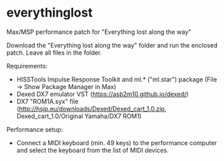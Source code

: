 # everythinglost
Max/MSP performance patch for "Everything lost along the way"

Download the "Everything lost along the way" folder and run the enclosed patch. Leave all files in the folder.

Requirements:
- HISSTools Impulse Response Toolkit and ml.* ("ml.star") package (File → Show Package Manager in Max)
- Dexed DX7 emulator VST (https://asb2m10.github.io/dexed/)
- DX7 "ROM1A.syx" file (http://hsjp.eu/downloads/Dexed/Dexed_cart_1.0.zip, Dexed_cart_1.0/Original Yamaha/DX7 ROM1)

Performance setup:
- Connect a MIDI keyboard (min. 49 keys) to the performance computer and select the keyboard from the list of MIDI devices.
